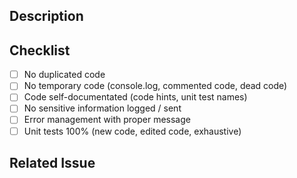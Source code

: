<!--- Provide a general summary of your changes in the Title above -->
<!--- Its must follow the pattern "<type>(<scope>): <subject>" -->
<!--- where <type> can be feat/fix/doc/style/refactor/perf/test/chore -->

## Description
<!--- Describe your changes in detail -->

## Checklist
- [ ] No duplicated code
- [ ] No temporary code (console.log, commented code, dead code)
- [ ] Code self-documentated (code hints, unit test names)
- [ ] No sensitive information logged / sent
- [ ] Error management with proper message
- [ ] Unit tests 100% (new code, edited code, exhaustive)

## Related Issue
<!--- Closes #32 where #32 is github number issue-->

